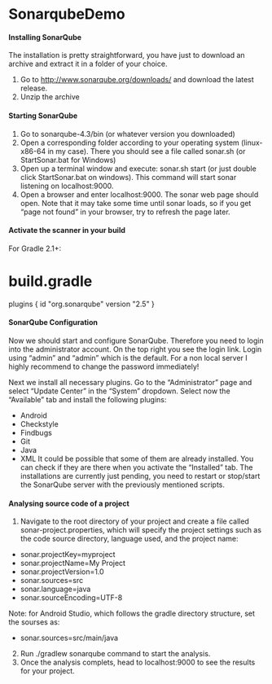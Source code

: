 # SonarqubeDemo

#### Installing SonarQube
The installation is pretty straightforward, you have just to download an archive and extract it in a folder of your choice.

1. Go to http://www.sonarqube.org/downloads/ and download the latest release.
2. Unzip the archive

#### Starting SonarQube
1. Go to sonarqube-4.3/bin (or whatever version you downloaded)
2. Open a corresponding folder according to your operating system (linux-x86-64 in my case). There you should see a file called sonar.sh (or StartSonar.bat for Windows)
3. Open up a terminal window and execute: sonar.sh start (or just double click StartSonar.bat on windows). This command will start sonar listening on localhost:9000.
4. Open a browser and enter localhost:9000. The sonar web page should open.
Note that it may take some time until sonar loads, so if you get “page not found” in your browser, try to refresh the page later.

#### Activate the scanner in your build
For Gradle 2.1+:
# build.gradle
plugins {
  id "org.sonarqube" version "2.5"
}
#### SonarQube Configuration
Now we should start and configure SonarQube. Therefore you need to login into the administrator account. On the top right you see the login link. Login using “admin” and “admin” which is the default. For a non local server I highly recommend to change the password immediately!

Next we install all necessary plugins. Go to the “Administrator” page and select “Update Center” in the “System” dropdown. Select now the “Available” tab and install the following plugins:

- Android
- Checkstyle
- Findbugs
- Git
- Java
- XML
It could be possible that some of them are already installed. You can check if they are there when you activate the “Installed” tab. The installations are currently just pending, you need to restart or stop/start the SonarQube server with the previously mentioned scripts.

#### Analysing source code of a project
1. Navigate to the root directory of your project and create a file called sonar-project.properties, which will specify the project settings such as the code source directory, language used, and the project name:

- sonar.projectKey=myproject
- sonar.projectName=My Project
- sonar.projectVersion=1.0
- sonar.sources=src
- sonar.language=java
- sonar.sourceEncoding=UTF-8

Note: for Android Studio, which follows the gradle directory structure, set the sourses as:

- sonar.sources=src/main/java

2. Run ./gradlew sonarqube command to start the analysis.
3. Once the analysis complets, head to localhost:9000 to see the results for your project.
